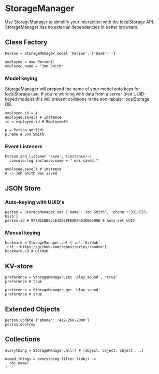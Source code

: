 # StorageManager
Use StorageManager to simplify your interaction with the localStorage API. StorageManager has no external dependencies in better browsers.

## Class Factory

    Person = StorageManager.model 'Person', {'name':''}
    
    employee = new Person()
    employee.name = "Jon Smith"
    
### Model keying
StorageManager will prepend the name of your model onto keys for localStorage use. If you're working
with data from a server (non UUID-keyed models) this will prevent collisions in the non-tabular
localStorage DB. 
    
    employee.id = 4
    employee.save() # instance
    id = employee.id # Employee#4
    
    p = Person.get(id)
    p.name # Jon Smith
    
### Event Listeners

    Person.add_listener 'save', (instance)->
      console.log instance.name + " was saved."

    employee.save() # instance
    # -> Joh Smith was saved
      

## JSON Store
### Auto-keying with UUID's

    person = StorageManager.set {'name':'Jon Smith', 'phone':'301-555-6226'}
    person.id # 97705CBB851E42588FEAD9453D60699B # Auto-set UUID

### Manual keying

    bookmark = StorageManager.set {'id':'GitHub', 'url':'https://github.com/repositories/random'}
    bookmark.id # GitHub

## KV-store

    preference = StorageManager.set 'play_sound', 'true'
    preference # true

    preference = StorageManager.get 'play_sound'
    preference # true

## Extended Objects
  
    person.update {'phone': '412-268-2000'}
    person.destroy

## Collections
    
    everything = StorageManager.all() # [object, object, object ...]

    named_things = everything.filter ((obj) ->
      obj.name?
    )
    

